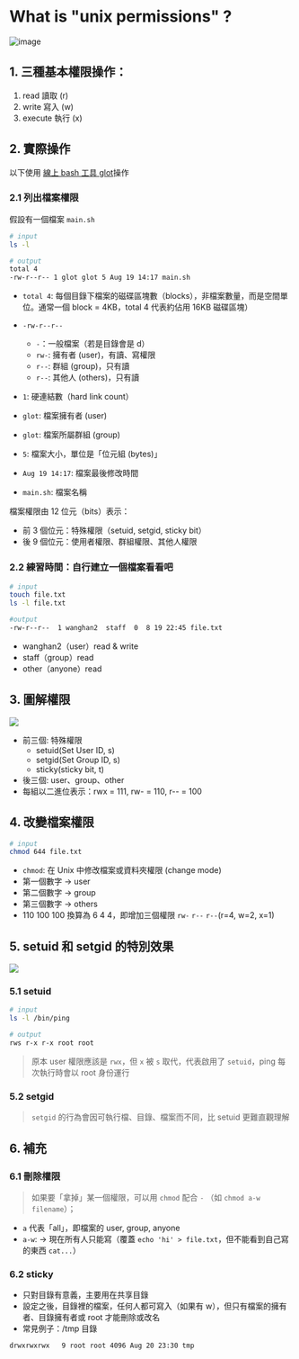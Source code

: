 # What is "unix permissions" ?

![image](https://wizardzines.com/images/uploads/permissions.png)

## 1. 三種基本權限操作：
1. read 讀取 (r)
2. write 寫入 (w)
3. execute 執行 (x)


## 2. 實際操作
以下使用 [線上 bash 工具 glot](https://glot.io)操作

### 2.1 列出檔案權限
假設有一個檔案 `main.sh`
```bash
# input
ls -l

# output
total 4
-rw-r--r-- 1 glot glot 5 Aug 19 14:17 main.sh
```
- `total 4`: 每個目錄下檔案的磁碟區塊數（blocks），非檔案數量，而是空間單位。通常一個 block = 4KB，total 4 代表約佔用 16KB 磁碟區塊）
- `-rw-r--r--`
  * `-`：一般檔案（若是目錄會是 d）
  * `rw-`: 擁有者 (user)，有讀、寫權限
  * `r--`: 群組 (group)，只有讀
  * `r--`: 其他人 (others)，只有讀


- `1`: 硬連結數（hard link count）
- `glot`: 檔案擁有者 (user)
- `glot`: 檔案所屬群組 (group)
- `5`: 檔案大小，單位是「位元組 (bytes)」
- `Aug 19 14:17`: 檔案最後修改時間
- `main.sh`: 檔案名稱

檔案權限由 12 位元（bits）表示：
- 前 3 個位元：特殊權限（setuid, setgid, sticky bit）
- 後 9 個位元：使用者權限、群組權限、其他人權限

### 2.2 練習時間：自行建立一個檔案看看吧
```bash
# input
touch file.txt
ls -l file.txt

#output
-rw-r--r--  1 wanghan2  staff  0  8 19 22:45 file.txt
```

* wanghan2（user）read & write
* staff（group）read
* other（anyone）read

## 3. 圖解權限
![](https://i.meee.com.tw/ve5isma.png)
* 前三個: 特殊權限
  * setuid(Set User ID, s)
  * setgid(Set Group ID, s)
  * sticky(sticky bit, t)
* 後三個:  user、group、other
* 每組以二進位表示：rwx = 111, rw- = 110, r-- = 100

## 4. 改變檔案權限
```bash
# input
chmod 644 file.txt
```
* `chmod`: 在 Unix 中修改檔案或資料夾權限 (change mode)
* 第一個數字 -> user
* 第二個數字 -> group
* 第三個數字 -> others
* 110 100 100 換算為 6 4 4，即增加三個權限 `rw-` `r--` `r--`(r=4, w=2, x=1)


## 5. setuid 和 setgid 的特別效果
![](https://i.meee.com.tw/sPTUGAD.png)
### 5.1 setuid
```bash
# input
ls -l /bin/ping

# output
rws r-x r-x root root
```
> 原本 user 權限應該是 `rwx`，但 `x` 被 `s` 取代，代表啟用了 `setuid`，ping 每次執行時會以 root 身份運行

### 5.2 setgid
> `setgid` 的行為會因可執行檔、目錄、檔案而不同，比 setuid 更難直觀理解

## 6. 補充
### 6.1 刪除權限
> 如果要「拿掉」某一個權限，可以用 `chmod` 配合 `-` （如 `chmod a-w filename`）；
* `a` 代表「all」，即檔案的 user, group, anyone
* `a-w`: → 現在所有人只能寫（覆蓋 `echo 'hi' > file.txt`，但不能看到自己寫的東西 `cat...`）

### 6.2 sticky
* 只對目錄有意義，主要用在共享目錄
* 設定之後，目錄裡的檔案，任何人都可寫入（如果有 w），但只有檔案的擁有者、目錄擁有者或 root 才能刪除或改名
* 常見例子：/tmp 目錄
```bash
drwxrwxrwx   9 root root 4096 Aug 20 23:30 tmp
```